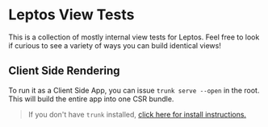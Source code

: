 # Leptos View Tests

This is a collection of mostly internal view tests for Leptos. Feel free to look if curious to see a variety of ways you can build identical views!

## Client Side Rendering

To run it as a Client Side App, you can issue `trunk serve --open` in the root. This will build the entire
app into one CSR bundle.

> If you don't have `trunk` installed, [click here for install instructions.](https://trunkrs.dev/)
